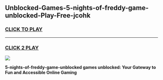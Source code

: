 
## Unblocked-Games-5-nights-of-freddy-game-unblocked-Play-Free-jcohk
<h3>
<a href="https://premium76.site?title=5-nights-of-freddy-game-unblocked&ref=09A">CLICK TO PLAY</a></h3>
<hr>

<h3>
<a href="https://premium76.site?title=5-nights-of-freddy-game-unblocked&ref=09A">CLICK 2 PLAY</a>
  
</h3>

<a href="https://premium76.site?title=5-nights-of-freddy-game-unblocked&ref=09A"><img src="https://clearcache.store/games.png"></a>


**5-nights-of-freddy-game-unblocked games unblocked: Your Gateway to Fun and Accessible Online Gaming**

